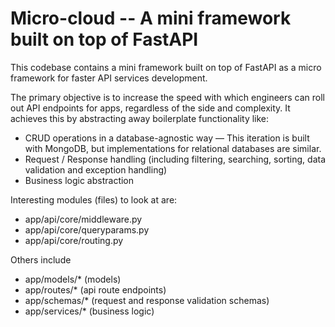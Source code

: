 # Micro-cloud -- A mini framework built on top of FastAPI

This codebase contains a mini framework built on top of FastAPI as a micro framework for faster API services development.

The primary objective is to increase the speed with which engineers can roll out API endpoints for apps, 
regardless of the side and complexity. It achieves this by abstracting away boilerplate functionality like:

- CRUD operations in a database-agnostic way — This iteration is built with MongoDB, but implementations for relational databases are similar.
- Request / Response handling (including filtering, searching, sorting, data validation and exception handling)
- Business logic abstraction

Interesting modules (files) to look at are:
- app/api/core/middleware.py
- app/api/core/queryparams.py
- app/api/core/routing.py

Others include
- app/models/* (models)
- app/routes/* (api route endpoints)
- app/schemas/* (request and response validation schemas)
- app/services/* (business logic)
